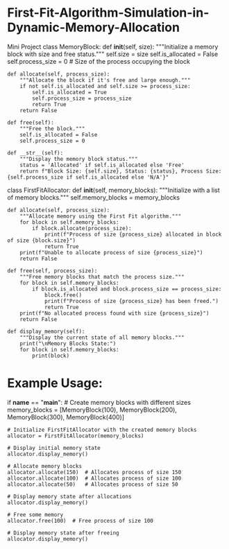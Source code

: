 # First-Fit-Algorithm-Simulation-in-Dynamic-Memory-Allocation
Mini Project
class MemoryBlock:
    def __init__(self, size):
        """Initialize a memory block with size and free status."""
        self.size = size
        self.is_allocated = False
        self.process_size = 0  # Size of the process occupying the block

    def allocate(self, process_size):
        """Allocate the block if it's free and large enough."""
        if not self.is_allocated and self.size >= process_size:
            self.is_allocated = True
            self.process_size = process_size
            return True
        return False

    def free(self):
        """Free the block."""
        self.is_allocated = False
        self.process_size = 0

    def __str__(self):
        """Display the memory block status."""
        status = 'Allocated' if self.is_allocated else 'Free'
        return f"Block Size: {self.size}, Status: {status}, Process Size: {self.process_size if self.is_allocated else 'N/A'}"


class FirstFitAllocator:
    def __init__(self, memory_blocks):
        """Initialize with a list of memory blocks."""
        self.memory_blocks = memory_blocks

    def allocate(self, process_size):
        """Allocate memory using the First Fit algorithm."""
        for block in self.memory_blocks:
            if block.allocate(process_size):
                print(f"Process of size {process_size} allocated in block of size {block.size}")
                return True
        print(f"Unable to allocate process of size {process_size}")
        return False

    def free(self, process_size):
        """Free memory blocks that match the process size."""
        for block in self.memory_blocks:
            if block.is_allocated and block.process_size == process_size:
                block.free()
                print(f"Process of size {process_size} has been freed.")
                return True
        print(f"No allocated process found with size {process_size}")
        return False

    def display_memory(self):
        """Display the current state of all memory blocks."""
        print("\nMemory Blocks State:")
        for block in self.memory_blocks:
            print(block)


# Example Usage:
if __name__ == "__main__":
    # Create memory blocks with different sizes
    memory_blocks = [MemoryBlock(100), MemoryBlock(200), MemoryBlock(300), MemoryBlock(400)]

    # Initialize FirstFitAllocator with the created memory blocks
    allocator = FirstFitAllocator(memory_blocks)

    # Display initial memory state
    allocator.display_memory()

    # Allocate memory blocks
    allocator.allocate(150)  # Allocates process of size 150
    allocator.allocate(100)  # Allocates process of size 100
    allocator.allocate(50)   # Allocates process of size 50

    # Display memory state after allocations
    allocator.display_memory()

    # Free some memory
    allocator.free(100)  # Free process of size 100

    # Display memory state after freeing
    allocator.display_memory()
